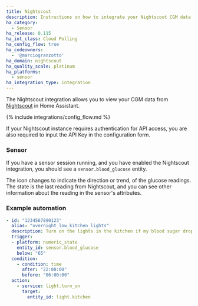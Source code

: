 ```yaml
---
title: Nightscout
description: Instructions on how to integrate your Nightscout CGM data into Home Assistant.
ha_category:
  - Sensor
ha_release: 0.115
ha_iot_class: Cloud Polling
ha_config_flow: true
ha_codeowners:
  - '@marciogranzotto'
ha_domain: nightscout
ha_quality_scale: platinum
ha_platforms:
  - sensor
ha_integration_type: integration
---
```


The Nightscout integration allows you to view your CGM data from [Nightscout](http://www.nightscout.info/) in Home Assistant.

{% include integrations/config_flow.md %}

If your Nightscout instance requires authentication for API access, you are also required to input the API Key in the configuration form.

### Sensor

If you have a sensor session running, and you have enabled the Nightscout integration, you should see a `sensor.blood_glucose` entity.

The icon changes to indicate the direction or trend, of the glucose readings.
The state is the last reading from Nightscout, and you can see other information about the reading in the sensor's attributes.

### Example automation

```yaml
- id: "1234567890123"
  alias: "overnight_low_kitchen_lights"
  description: Turn on the lights in the kitchen if my blood sugar drops low overnight
  trigger:
  - platform: numeric_state
    entity_id: sensor.blood_glucose
    below: "65" 
  condition:
    - condition: time
      after: "22:00:00"
      before: "06:00:00"
  action:
    - service: light.turn_on
      target:
        entity_id: light.kitchen
```

